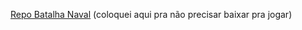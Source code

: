 [Repo Batalha Naval](https://github.com/Alkovalski/batalha_naval) (coloquei aqui pra não precisar baixar pra jogar)
